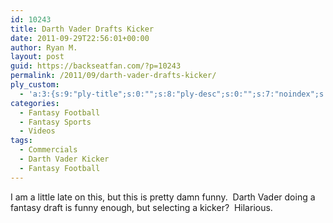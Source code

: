 ```yaml
---
id: 10243
title: Darth Vader Drafts Kicker
date: 2011-09-29T22:56:01+00:00
author: Ryan M.
layout: post
guid: https://backseatfan.com/?p=10243
permalink: /2011/09/darth-vader-drafts-kicker/
ply_custom:
  - 'a:3:{s:9:"ply-title";s:0:"";s:8:"ply-desc";s:0:"";s:7:"noindex";s:0:"";}'
categories:
  - Fantasy Football
  - Fantasy Sports
  - Videos
tags:
  - Commercials
  - Darth Vader Kicker
  - Fantasy Football
---
```


<div class="entry">
  <p>
    I am a little late on this, but this is pretty damn funny.  Darth Vader doing a fantasy draft is funny enough, but selecting a kicker?  Hilarious.
  </p>

  <p>
  </p>
</div>
